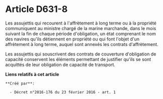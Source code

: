 # Article D631-8

Les assujettis qui recourent à l'affrètement à long terme ou à la propriété communiquent au ministre chargé de la marine
marchande, dans le mois suivant la fin de chaque période d'obligation, un état comprenant le nom des navires qu'ils
détiennent en propriété ou qui font l'objet d'un affrètement à long terme, auquel sont annexés les contrats d'affrètement.

Les assujettis qui souscrivent des contrats de couverture d'obligation de capacité conservent les éléments permettant de
justifier qu'ils se sont acquittés de leur obligation de capacité de transport.

**Liens relatifs à cet article**

	**Créé par**:

	  - Décret n°2016-176 du 23 février 2016 - art. 1
